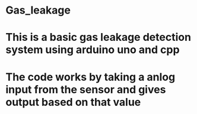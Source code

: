 # Gas_leakage
# This is a basic gas leakage detection system using arduino uno and cpp
# The code works by taking a anlog input from the sensor and gives output based on that value   